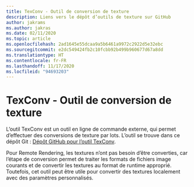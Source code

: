 ```yaml
---
title: TexConv - Outil de conversion de texture
description: Liens vers le dépôt d’outils de texture sur GitHub
author: jakrams
ms.author: jakras
ms.date: 02/11/2020
ms.topic: article
ms.openlocfilehash: 2ad1645e55dcaa9a5b6461a9972c2922d5e32ebc
ms.sourcegitcommit: e2dc549424fb2c10fcbb92b499b960677d67a8dd
ms.translationtype: HT
ms.contentlocale: fr-FR
ms.lasthandoff: 11/17/2020
ms.locfileid: "94693203"
---
```

# <a name="texconv---texture-conversion-tool"></a>TexConv - Outil de conversion de texture

L’outil TexConv est un outil en ligne de commande externe, qui permet d’effectuer des conversions de texture par lots.
L’outil se trouve dans ce dépôt Git : [Dépôt GitHub pour l’outil TexConv](https://github.com/microsoft/DirectXTex/wiki/Texconv).

Pour Remote Rendering, les textures n’ont pas besoin d’être converties, car l’étape de conversion permet de traiter les formats de fichiers image courants et de convertir les textures au format de runtime approprié. Toutefois, cet outil peut être utile pour convertir des textures localement avec des paramètres personnalisés.
